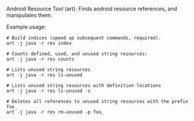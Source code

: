 Android Resource Tool (art): 
  Finds android resource references, and manipulates them.

Example usage:
```
# Build indices (speed up subsequent commands, required).
art -j java -r res index
 
# Counts defined, used, and unused string resources:
art -j java -r res counts
 
# Lists unused string resources
art -j java -r res ls-unused
 
# Lists unused string resources with definition locations
art -j java -r res ls-unused -s
 
# Deletes all references to unused string resources with the prefix foo_
art -j java -r res rm-unused -p foo_
```